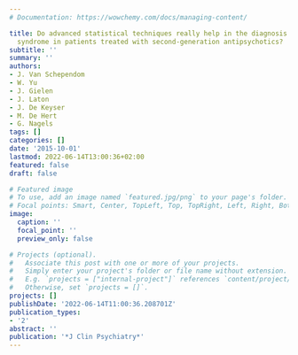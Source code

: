 ```yaml
---
# Documentation: https://wowchemy.com/docs/managing-content/

title: Do advanced statistical techniques really help in the diagnosis of the metabolic
  syndrome in patients treated with second-generation antipsychotics?
subtitle: ''
summary: ''
authors:
- J. Van Schependom
- W. Yu
- J. Gielen
- J. Laton
- J. De Keyser
- M. De Hert
- G. Nagels
tags: []
categories: []
date: '2015-10-01'
lastmod: 2022-06-14T13:00:36+02:00
featured: false
draft: false

# Featured image
# To use, add an image named `featured.jpg/png` to your page's folder.
# Focal points: Smart, Center, TopLeft, Top, TopRight, Left, Right, BottomLeft, Bottom, BottomRight.
image:
  caption: ''
  focal_point: ''
  preview_only: false

# Projects (optional).
#   Associate this post with one or more of your projects.
#   Simply enter your project's folder or file name without extension.
#   E.g. `projects = ["internal-project"]` references `content/project/deep-learning/index.md`.
#   Otherwise, set `projects = []`.
projects: []
publishDate: '2022-06-14T11:00:36.208701Z'
publication_types:
- '2'
abstract: ''
publication: '*J Clin Psychiatry*'
---
```

